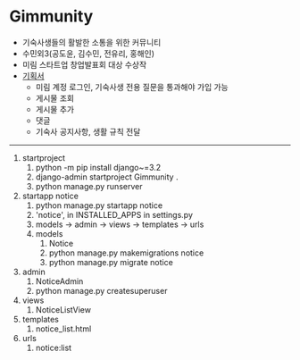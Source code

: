 # Gimmunity
- 기숙사생들의 활발한 소통을 위한 커뮤니티
- 수민외3(공도윤, 김수민, 전유리, 홍해인)
- 미림 스타트업 창업발표회 대상 수상작
- [기획서](https://bit.ly/3Tq5i80)
    - 미림 계정 로그인, 기숙사생 전용 질문을 통과해야 가입 가능
    - 게시물 조회
    - 게시물 추가
    - 댓글
    - 기숙사 공지사항, 생활 규칙 전달
---
1. startproject
    1. python -m pip install django~=3.2
    2. django-admin startproject Gimmunity .
    3. python manage.py runserver
2. startapp notice
   1. python manage.py startapp notice
   2. 'notice', in INSTALLED_APPS in settings.py
   3. models -> admin -> views -> templates -> urls
   4. models
      1. Notice
      2. python manage.py makemigrations notice
      3. python manage.py migrate notice 
5. admin
   1. NoticeAdmin
   2. python manage.py createsuperuser
6. views
   1. NoticeListView
7. templates
   1. notice_list.html
8. urls
   1. notice:list
